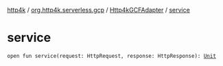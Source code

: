 [http4k](../../index.md) / [org.http4k.serverless.gcp](../index.md) / [Http4kGCFAdapter](index.md) / [service](./service.md)

# service

`open fun service(request: HttpRequest, response: HttpResponse): `[`Unit`](https://kotlinlang.org/api/latest/jvm/stdlib/kotlin/-unit/index.html)